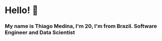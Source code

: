 # Hello! :wave:

### My name is Thiago Medina, I'm 20, I'm from Brazil. Software Engineer and Data Scientist
